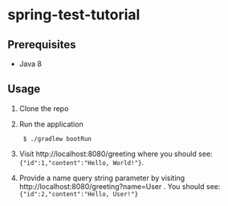 # spring-test-tutorial

## Prerequisites
* Java 8

## Usage

1. Clone the repo

1. Run the application

        $ ./gradlew bootRun

1. Visit http://localhost:8080/greeting where you should see: `{"id":1,"content":"Hello, World!"}`.

1. Provide a name query string parameter by visiting http://localhost:8080/greeting?name=User . You should see: `{"id":2,"content":"Hello, User!"}`
